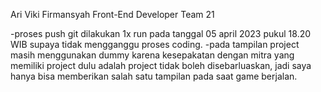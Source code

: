Ari Viki Firmansyah
Front-End Developer Team 21

-proses push git dilakukan 1x run pada tanggal 05 april 2023 pukul 18.20 WIB supaya tidak mengganggu proses coding.
-pada tampilan project masih menggunakan dummy karena kesepakatan dengan mitra yang memiliki project dulu adalah project tidak boleh disebarluaskan, jadi saya hanya bisa memberikan salah satu tampilan pada saat game berjalan.